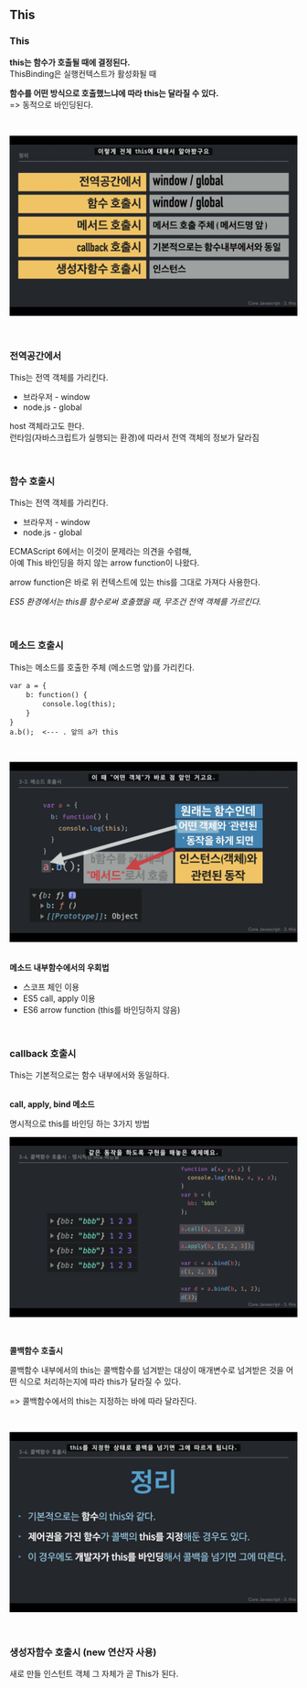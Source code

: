 ## This

### This
<strong>this는 함수가 호출될 때에 결정된다.</strong> <br>
ThisBinding은 실행컨텍스트가 활성화될 때

<strong>함수를 어떤 방식으로 호출했느냐에 따라 this는 달라질 수 있다. </strong><br>
=> 동적으로 바인딩된다.

<br>

![](../Images/This_정리.png)

<br>

### 전역공간에서

This는 전역 객체를 가리킨다.
* 브라우저 - window
* node.js - global

host 객체라고도 한다. <br>
런타임(자바스크립트가 실행되는 환경)에 따라서 전역 객체의 정보가 달라짐

<br>

### 함수 호출시

This는 전역 객체를 가리킨다.
* 브라우저 - window
* node.js - global


ECMAScript 6에서는 이것이 문제라는 의견을 수렴해, <br>
아예 This 바인딩을 하지 않는 arrow function이 나왔다.

arrow function은 바로 위 컨텍스트에 있는 this를 그대로 가져다 사용한다.

<em>ES5 환경에서는 this를 함수로써 호출했을 때, 무조건 전역 객체를 가르킨다.</em>

<br>

### 메소드 호출시

This는 메소드를 호출한 주체 (메소드명 앞)를 가리킨다.

    var a = {
        b: function() {
            console.log(this);
        }
    }
    a.b();  <--- . 앞의 a가 this
<br>

![메소드 호출시](../Images/this_메소드_호출시.png)

<br>
<strong>메소드 내부함수에서의 우회법</strong> <br>

* 스코프 체인 이용 
* ES5 call, apply 이용
* ES6 arrow function (this를 바인딩하지 않음)

<br>

### callback 호출시
This는 기본적으로는 함수 내부에서와 동일하다.


<br>
<strong>call, apply, bind 메소드</strong>

명시적으로 this를 바인딩 하는 3가지 방법

![](../Images/call_apply_bind_메소드.png)

<br>

<strong>콜백함수 호출시</strong>

콜백함수 내부에서의 this는 콜백함수를 넘겨받는 대상이 
매개변수로 넘겨받은 것을 어떤 식으로 처리하는지에 따라 
this가 달라질 수 있다.

=> 콜백함수에서의 this는 지정하는 바에 따라 달라진다.

<br>

![callback_호출시](../Images/callback_호출시.png)


<br>

### 생성자함수 호출시 (new 연산자 사용)
새로 만들 인스턴트 객체 그 자체가 곧 This가 된다.

<br>

